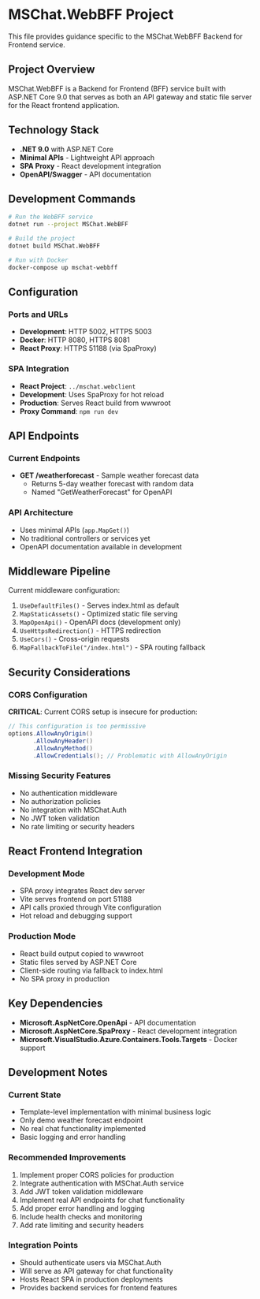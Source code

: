 # MSChat.WebBFF Project

This file provides guidance specific to the MSChat.WebBFF Backend for Frontend service.

## Project Overview

MSChat.WebBFF is a Backend for Frontend (BFF) service built with ASP.NET Core 9.0 that serves as both an API gateway and static file server for the React frontend application.

## Technology Stack

- **.NET 9.0** with ASP.NET Core
- **Minimal APIs** - Lightweight API approach
- **SPA Proxy** - React development integration
- **OpenAPI/Swagger** - API documentation

## Development Commands

```bash
# Run the WebBFF service
dotnet run --project MSChat.WebBFF

# Build the project
dotnet build MSChat.WebBFF

# Run with Docker
docker-compose up mschat-webbff
```

## Configuration

### Ports and URLs
- **Development**: HTTP 5002, HTTPS 5003
- **Docker**: HTTP 8080, HTTPS 8081
- **React Proxy**: HTTPS 51188 (via SpaProxy)

### SPA Integration
- **React Project**: `../mschat.webclient`
- **Development**: Uses SpaProxy for hot reload
- **Production**: Serves React build from wwwroot
- **Proxy Command**: `npm run dev`

## API Endpoints

### Current Endpoints
- **GET /weatherforecast** - Sample weather forecast data
  - Returns 5-day weather forecast with random data
  - Named "GetWeatherForecast" for OpenAPI

### API Architecture
- Uses minimal APIs (`app.MapGet()`)
- No traditional controllers or services yet
- OpenAPI documentation available in development

## Middleware Pipeline

Current middleware configuration:
1. `UseDefaultFiles()` - Serves index.html as default
2. `MapStaticAssets()` - Optimized static file serving
3. `MapOpenApi()` - OpenAPI docs (development only)
4. `UseHttpsRedirection()` - HTTPS redirection
5. `UseCors()` - Cross-origin requests
6. `MapFallbackToFile("/index.html")` - SPA routing fallback

## Security Considerations

### CORS Configuration
**CRITICAL**: Current CORS setup is insecure for production:
```csharp
// This configuration is too permissive
options.AllowAnyOrigin()
       .AllowAnyHeader()
       .AllowAnyMethod()
       .AllowCredentials(); // Problematic with AllowAnyOrigin
```

### Missing Security Features
- No authentication middleware
- No authorization policies
- No integration with MSChat.Auth
- No JWT token validation
- No rate limiting or security headers

## React Frontend Integration

### Development Mode
- SPA proxy integrates React dev server
- Vite serves frontend on port 51188
- API calls proxied through Vite configuration
- Hot reload and debugging support

### Production Mode
- React build output copied to wwwroot
- Static files served by ASP.NET Core
- Client-side routing via fallback to index.html
- No SPA proxy in production

## Key Dependencies

- **Microsoft.AspNetCore.OpenApi** - API documentation
- **Microsoft.AspNetCore.SpaProxy** - React development integration
- **Microsoft.VisualStudio.Azure.Containers.Tools.Targets** - Docker support

## Development Notes

### Current State
- Template-level implementation with minimal business logic
- Only demo weather forecast endpoint
- No real chat functionality implemented
- Basic logging and error handling

### Recommended Improvements
1. Implement proper CORS policies for production
2. Integrate authentication with MSChat.Auth service
3. Add JWT token validation middleware
4. Implement real API endpoints for chat functionality
5. Add proper error handling and logging
6. Include health checks and monitoring
7. Add rate limiting and security headers

### Integration Points
- Should authenticate users via MSChat.Auth
- Will serve as API gateway for chat functionality
- Hosts React SPA in production deployments
- Provides backend services for frontend features